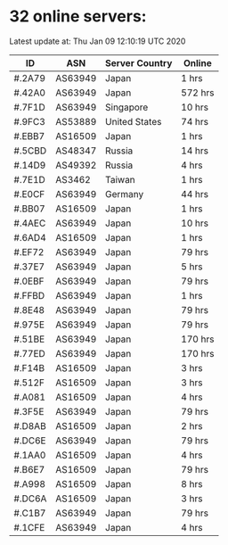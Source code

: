# 32 online servers:

Latest update at: Thu Jan 09 12:10:19 UTC 2020

| ID | ASN | Server Country | Online |
| -- | --- | -------------- | ------ |
| #.2A79 | AS63949 | Japan | 1 hrs |
| #.42A0 | AS63949 | Japan | 572 hrs |
| #.7F1D | AS63949 | Singapore | 10 hrs |
| #.9FC3 | AS53889 | United States | 74 hrs |
| #.EBB7 | AS16509 | Japan | 1 hrs |
| #.5CBD | AS48347 | Russia | 14 hrs |
| #.14D9 | AS49392 | Russia | 4 hrs |
| #.7E1D | AS3462 | Taiwan | 1 hrs |
| #.E0CF | AS63949 | Germany | 44 hrs |
| #.BB07 | AS16509 | Japan | 1 hrs |
| #.4AEC | AS63949 | Japan | 10 hrs |
| #.6AD4 | AS16509 | Japan | 1 hrs |
| #.EF72 | AS63949 | Japan | 79 hrs |
| #.37E7 | AS63949 | Japan | 5 hrs |
| #.0EBF | AS63949 | Japan | 79 hrs |
| #.FFBD | AS63949 | Japan | 1 hrs |
| #.8E48 | AS63949 | Japan | 79 hrs |
| #.975E | AS63949 | Japan | 79 hrs |
| #.51BE | AS63949 | Japan | 170 hrs |
| #.77ED | AS63949 | Japan | 170 hrs |
| #.F14B | AS16509 | Japan | 3 hrs |
| #.512F | AS16509 | Japan | 3 hrs |
| #.A081 | AS16509 | Japan | 4 hrs |
| #.3F5E | AS63949 | Japan | 79 hrs |
| #.D8AB | AS16509 | Japan | 2 hrs |
| #.DC6E | AS63949 | Japan | 79 hrs |
| #.1AA0 | AS16509 | Japan | 4 hrs |
| #.B6E7 | AS16509 | Japan | 79 hrs |
| #.A998 | AS16509 | Japan | 8 hrs |
| #.DC6A | AS16509 | Japan | 3 hrs |
| #.C1B7 | AS63949 | Japan | 79 hrs |
| #.1CFE | AS63949 | Japan | 4 hrs |

